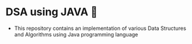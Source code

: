 # DSA using JAVA 🌟
- This repository contains an implementation of various Data Structures and Algorithms using Java programming language
 
